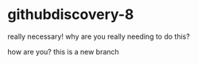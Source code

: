 # githubdiscovery-8
really necessary!
why are you really needing to do  this?

how are you?
this is a new branch
